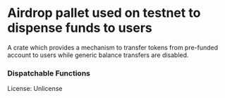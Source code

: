 # Airdrop pallet used on testnet to dispense funds to users

A crate which provides a mechanism to transfer tokens from pre-funded account to users while generic balance transfers are disabled.

### Dispatchable Functions

License: Unlicense
